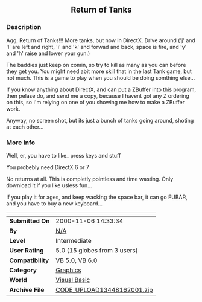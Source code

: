 ﻿<div align="center">

## Return of Tanks


</div>

### Description

Agg, Return of Tanks!!! More tanks, but now in DirectX. Drive around ('j' and 'l' are left and right, 'i' and 'k' and forwad and back, space is fire, and 'y' and 'h' raise and lower your gun.)

The baddies just keep on comin, so try to kill as many as you can before they get you. You might need abit more skill that in the last Tank game, but not much. This is a game to play when you should be doing somthing else...

If you know anything about DirectX, and can put a ZBuffer into this program, then pelase do, and send me a copy, because I havent got any Z ordering on this, so I'm relying on one of you showing me how to make a ZBuffer work.

Anyway, no screen shot, but its just a bunch of tanks going around, shoting at each other...
 
### More Info
 
Well, er, you have to like_ press keys and stuff

You probebly need DirectX 6 or 7

No returns at all. This is completly pointless and time wasting. Only download it if you like usless fun...

If you play it for ages, and keep wacking the space bar, it can go FUBAR, and you have to buy a new keyboard...


<span>             |<span>
---                |---
**Submitted On**   |2000-11-06 14:33:34
**By**             |[N/A](https://github.com/Planet-Source-Code/PSCIndex/blob/master/ByAuthor/empty.md)
**Level**          |Intermediate
**User Rating**    |5.0 (15 globes from 3 users)
**Compatibility**  |VB 5\.0, VB 6\.0
**Category**       |[Graphics](https://github.com/Planet-Source-Code/PSCIndex/blob/master/ByCategory/graphics__1-46.md)
**World**          |[Visual Basic](https://github.com/Planet-Source-Code/PSCIndex/blob/master/ByWorld/visual-basic.md)
**Archive File**   |[CODE\_UPLOAD13448162001\.zip](https://github.com/Planet-Source-Code/return-of-tanks__1-14185/archive/master.zip)








